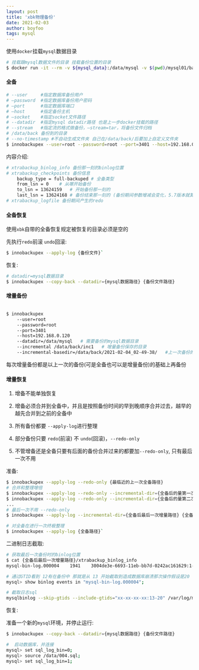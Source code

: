 ```yaml
---
layout: post
title: 'xbk物理备份'
date: 2021-02-03
author: boyfoo
tags: mysql
---
```


使用`docker`挂载`mysql`数据目录

```bash
# 挂载跟mysql数据文件的目录 挂载备份位置的目录
$ docker run -it --rm -v ${mysql_data}:/data/mysql -v $(pwd)/mysql01/back:/data/back gcr.io/google-samples/xtrabackup:1.0 bash
```

#### 全备

```bash
# --user     #指定数据库备份用户
# –password  #指定数据库备份用户密码
# –port      #指定数据库端口
# –host      #指定备份主机
# –socket    #指定socket文件路径
# --datadir  #指定mysql datadir路径 也是上一步docker挂载的路径
# --stream   #指定流的格式做备份，–stream=tar，将备份文件归档
# /data/back 备份到的目录
# --no-timestamp #不自动生成文件夹 自己在/data/back/后要加上自定义文件夹
$ innobackupex --user=root --password=root --port=3401 --host=192.168.0.101 --datadir={mysql数据目录} /data/back
```

内容介绍:

```bash
# xtrabackup_binlog_info 备份那一刻的binlog位置
# xtrabackup_checkpoints 备份信息
    backup_type = full-backuped # 全备类型
    from_lsn = 0    # 从哪开始备份
    to_lsn = 13624159   # 开始备份那一刻的
    last_lsn = 13624168 # 备份结束那一刻的 (备份期间参数增减会变化，5.7版本就算没增减也会多9点)
# xtrabackup_logfile 备份期间产生的redo
```

#### 全备恢复

使用`xbk`自带的全备恢复规定被恢复的目录必须是空的

先执行`redo`前滚 `undo`回滚: 

```bash
$ innobackupex --apply-log {备份文件}`
```

恢复:

```bash
# datadir=mysql数据目录
$ innobackupex --copy-back --datadir={mysql数据路径} {备份文件路径}
```


#### 增量备份

```bash

$ innobackupex 
    --user=root 
    --password=root 
    --port=3401 
    --host=192.168.0.120 
    --datadir=/data/mysql   # 需要备份的mysql数据目录
    --incremental /data/back/inc1   # 增量备份保存的目录
    --incremental-basedir=/data/back/2021-02-04_02-49-38/   #上一次备份的目录 可是全备也可以是增量
```

每次增量备份都是以上一次的备份(可是全备也可以是增量备份)的基础上再备份

#### 增量恢复

1. 增备不能单独恢复

2. 增备必须合并到全备中，并且是按照备份时间的早到晚顺序合并过去，越早的越先合并到之前的全备中

3. 所有备份都要 `--apply-log`进行整理

4. 部分备份只要 `redo`(前滚) 不 `undo`(回滚)，`--redo-only`

5. 不管增备还是全备只要有后面的备份合并过来的都要加`--redo-only`, 只有最后一次不用


准备:

```bash
$ innobackupex --apply-log --redo-only {最临近的上一次全备路径}
# 合并和整理增倍
$ innobackupex --apply-log --redo-only --incremental-dir={全备后的量第一次增量路径} {全备路径}
$ innobackupex --apply-log --redo-only --incremental-dir={全备后的量第二次增量路径} {全备路径}
...
# 最后一次不用 --redo-only
$ innobackupex --apply-log --incremental-dir={全备后最后一次增量路径} {全备路径}

# 对全备在进行一次终极整理
$ innobackupex --apply-log {全备路径}`
```

二进制日志截取:

```bash
# 获取最后一次备份时的binlog位置
$ cat {全备后最后一次增量路径}/xtrabackup_binlog_info
mysql-bin-log.000004	1941	3004de3e-6693-11eb-bb7d-0242ac161629:1-12

# 通过GTID看到 12有在备份中 那就是从 13 开始截取到造成数据库崩溃那次操作假设是20
mysql> show binlog events in "mysql-bin-log.000004";

# 截取日志sql
mysqlbinlog --skip-gtids --include-gtids="xx-xx-xx-xx:13-20" /var/log/mysql/mysql-bin-log.000004 > /var/log/mysql/004.sql
```

恢复:

准备一个新的`mysql`环境，并停止运行:

```bash
$ innobackupex --copy-back --datadir={mysql数据路径} {备份文件路径}

#  启动数据库，并连接
mysql> set sql_log_bin=0;
mysql> source /data/004.sql;
mysql> set sql_log_bin=1;
```








